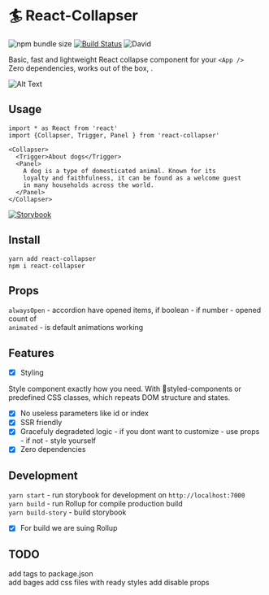 # 🏄‍ React-Collapser

![npm bundle size](https://img.shields.io/bundlephobia/min/react-collapser?color=success&label=minified) [![Build Status](https://travis-ci.org/toastyboost/react-collapser.svg?branch=master)](https://travis-ci.org/toastyboost/react-collapser) ![David](https://img.shields.io/david/toastyboost/react-collapser?label=dependencies)

Basic, fast and lightweight React collapse component for your `<App />`  
Zero dependencies, works out of the box, .

![Alt Text](https://toastyboost.github.io/upload/react-collapser-demo.gif)

## Usage

```
import * as React from 'react'
import {Collapser, Trigger, Panel } from 'react-collapser'

<Collapser>
  <Trigger>About dogs</Trigger>
  <Panel>
    A dog is a type of domesticated animal. Known for its
    loyalty and faithfulness, it can be found as a welcome guest
    in many households across the world.
  </Panel>
</Collapser>
```

[![Storybook](https://cdn.jsdelivr.net/gh/storybookjs/brand@master/badge/badge-storybook.svg)](https://toastyboost.github.io/react-collapser)

## Install

```
yarn add react-collapser
npm i react-collapser
```

## Props

`alwaysOpen` - accordion have opened items, if boolean - if number - opened count of  
`animated` - is default animations working

## Features

- [x] Styling

Style component exactly how you need. With 💅styled-components or predefined CSS classes, which repeats DOM structure and states.

- [x] No useless parameters like id or index
- [x] SSR friendly
- [x] Gracefuly degradeted logic - if you dont want to customize - use props - if not - style yourself
- [x] Zero dependencies

## Development

`yarn start` - run storybook for development on `http://localhost:7000`  
`yarn build` - run Rollup for compile production build  
`yarn build-story` - build storybook

-[x] For build we are suing Rollup

## TODO

add tags to package.json  
add bages
add css files with ready styles
add disable props
